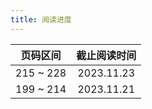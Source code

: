 ```yaml
---
title: 阅读进度
---
```


|   页码区间    |  截止阅读时间  |
| :-------: | :--------: |
| 215 ~ 228 | 2023.11.23 |
| 199 ~ 214 | 2023.11.21 |
